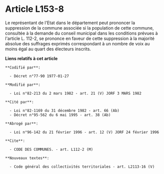# Article L153-8

Le représentant de l'Etat dans le département peut prononcer la suppression de la commune associée si la population de cette
commune, consultée à la demande du conseil municipal dans les conditions prévues à l'article L. 112-2, se prononce en faveur
de cette suppression à la majorité absolue des suffrages exprimés correspondant à un nombre de voix au moins égal au quart
des électeurs inscrits.

**Liens relatifs à cet article**

	**Codifié par**:

	  - Décret n°77-90 1977-01-27

	**Modifié par**:

	  - Loi n°82-213 du 2 mars 1982 - art. 21 (V) JORF 3 MARS 1982

	**Cité par**:

	  - Loi n°82-1169 du 31 décembre 1982 - art. 66 (Ab)
	  - Décret n°95-562 du 6 mai 1995 - art. 38 (Ab)

	**Abrogé par**:

	  - Loi n°96-142 du 21 février 1996 - art. 12 (V) JORF 24 février 1996

	**Cite**:

	  - CODE DES COMMUNES. - art. L112-2 (M)

	**Nouveaux textes**:

	  - Code général des collectivités territoriales - art. L2113-16 (V)
